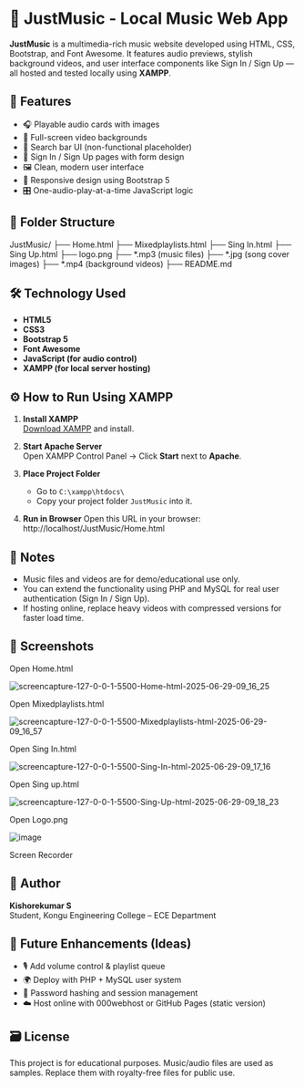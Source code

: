 # 🎵 JustMusic - Local Music Web App

**JustMusic** is a multimedia-rich music website developed using HTML, CSS, Bootstrap, and Font Awesome. It features audio previews, stylish background videos, and user interface components like Sign In / Sign Up — all hosted and tested locally using **XAMPP**.



## 🚀 Features

- 🎧 Playable audio cards with images
- 🎥 Full-screen video backgrounds
- 🔎 Search bar UI (non-functional placeholder)
- 👤 Sign In / Sign Up pages with form design
- 🖼️ Clean, modern user interface
- 📱 Responsive design using Bootstrap 5
- 🎛️ One-audio-play-at-a-time JavaScript logic



## 📂 Folder Structure

JustMusic/
├── Home.html
├── Mixedplaylists.html
├── Sing In.html
├── Sing Up.html
├── logo.png
├── *.mp3 (music files)
├── *.jpg (song cover images)
├── *.mp4 (background videos)
├── README.md

## 🛠️ Technology Used

- **HTML5**
- **CSS3**
- **Bootstrap 5**
- **Font Awesome**
- **JavaScript (for audio control)**
- **XAMPP (for local server hosting)**

## ⚙️ How to Run Using XAMPP

1. **Install XAMPP**  
   [Download XAMPP](https://www.apachefriends.org/index.html) and install.

2. **Start Apache Server**  
   Open XAMPP Control Panel → Click **Start** next to **Apache**.

3. **Place Project Folder**
   - Go to `C:\xampp\htdocs\`
   - Copy your project folder `JustMusic` into it.

4. **Run in Browser**
   Open this URL in your browser:
http://localhost/JustMusic/Home.html


## 📌 Notes

- Music files and videos are for demo/educational use only.
- You can extend the functionality using PHP and MySQL for real user authentication (Sign In / Sign Up).
- If hosting online, replace heavy videos with compressed versions for faster load time.



## 📸 Screenshots

Open Home.html

  ![screencapture-127-0-0-1-5500-Home-html-2025-06-29-09_16_25](https://github.com/user-attachments/assets/de457288-6ad1-4794-9dac-f73c84a0fb75)

Open Mixedplaylists.html

   ![screencapture-127-0-0-1-5500-Mixedplaylists-html-2025-06-29-09_16_57](https://github.com/user-attachments/assets/4857ba53-bc14-45a6-b9ea-29a3eace6092)

Open Sing In.html

   ![screencapture-127-0-0-1-5500-Sing-In-html-2025-06-29-09_17_16](https://github.com/user-attachments/assets/88b6e4cb-4e85-4d83-b77c-cfd2b9e97720)

Open Sing up.html

   ![screencapture-127-0-0-1-5500-Sing-Up-html-2025-06-29-09_18_23](https://github.com/user-attachments/assets/7728c1ad-35f1-4f65-81e1-0cef75301cb9)

Open Logo.png

   ![image](https://github.com/user-attachments/assets/c0a305c0-f5de-420a-b9e0-464d5b4d33ed)

Screen Recorder

   

## 👤 Author

**Kishorekumar S**  
Student, Kongu Engineering College – ECE Department

## 📡 Future Enhancements (Ideas)

- 🎙️ Add volume control & playlist queue
- 🌍 Deploy with PHP + MySQL user system
- 🔐 Password hashing and session management
- ☁️ Host online with 000webhost or GitHub Pages (static version)

## 🗃️ License

This project is for educational purposes. Music/audio files are used as samples. Replace them with royalty-free files for public use.
